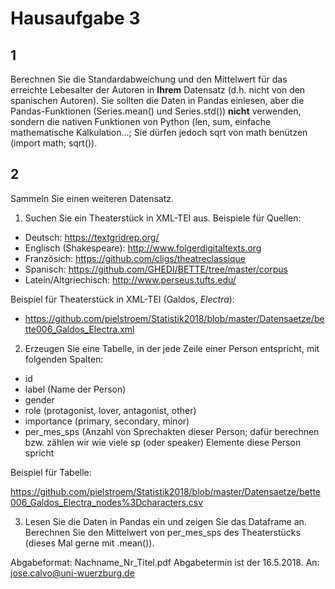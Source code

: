 # Hausaufgabe 3

## 1
Berechnen Sie die Standardabweichung und den Mittelwert für das erreichte Lebesalter der Autoren in **Ihrem** Datensatz (d.h. nicht von den spanischen Autoren). Sie sollten die Daten in Pandas einlesen, aber die Pandas-Funktionen (Series.mean() und Series.std()) **nicht** verwenden, sondern die nativen Funktionen von Python (len, sum, einfache mathematische Kalkulation...; Sie dürfen jedoch sqrt von math benützen (import math; sqrt()).

## 2
Sammeln Sie einen weiteren Datensatz.

1. Suchen Sie ein Theaterstück in XML-TEI aus. Beispiele für Quellen:

* Deutsch: https://textgridrep.org/
* Englisch (Shakespeare): http://www.folgerdigitaltexts.org
* Französich: https://github.com/cligs/theatreclassique
* Spanisch: https://github.com/GHEDI/BETTE/tree/master/corpus
* Latein/Altgriechisch: http://www.perseus.tufts.edu/

Beispiel für Theaterstück in XML-TEI (Galdos, *Electra*):
* https://github.com/pielstroem/Statistik2018/blob/master/Datensaetze/bette006_Galdos_Electra.xml

2. Erzeugen Sie eine Tabelle, in der jede Zeile einer Person entspricht, mit folgenden Spalten:

* id
* label (Name der Person)
* gender
* role (protagonist, lover, antagonist, other)
* importance (primary, secondary, minor)
* per\_mes\_sps (Anzahl von Sprechakten dieser Person; dafür berechnen bzw. zählen wir wie viele sp (oder speaker) Elemente diese Person spricht

Beispiel für Tabelle:

https://github.com/pielstroem/Statistik2018/blob/master/Datensaetze/bette006_Galdos_Electra_nodes%3Dcharacters.csv

3. Lesen Sie die Daten in Pandas ein und zeigen Sie das Dataframe an. Berechnen Sie den Mittelwert von per\_mes\_sps des Theaterstücks (dieses Mal gerne mit .mean()).

Abgabeformat:
Nachname\_Nr\_Titel.pdf
Abgabetermin ist der 16.5.2018.
An: jose.calvo@uni-wuerzburg.de

